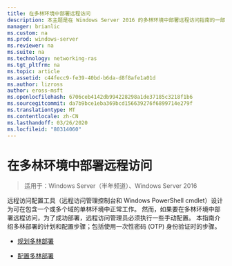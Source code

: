 ```yaml
---
title: 在多林环境中部署远程访问
description: 本主题是在 Windows Server 2016 的多林环境中部署远程访问指南的一部分。
manager: brianlic
ms.custom: na
ms.prod: windows-server
ms.reviewer: na
ms.suite: na
ms.technology: networking-ras
ms.tgt_pltfrm: na
ms.topic: article
ms.assetid: c44fecc9-fe39-40bd-b6da-d8f8afe1a01d
ms.author: lizross
author: eross-msft
ms.openlocfilehash: 6706ceb4142db994228298a1de37185c3218f1b6
ms.sourcegitcommit: da7b9bce1eba369bcd156639276f6899714e279f
ms.translationtype: MT
ms.contentlocale: zh-CN
ms.lasthandoff: 03/26/2020
ms.locfileid: "80314060"
---
```

# <a name="deploy-remote-access-in-a-multi-forest-environment"></a>在多林环境中部署远程访问

>适用于：Windows Server（半年频道）、Windows Server 2016

远程访问配置工具（远程访问管理控制台和 Windows PowerShell cmdlet）设计为可在包含一个或多个域的单林环境中正常工作。 然而，如果要在多林环境中部署远程访问，为了成功部署，远程访问管理员必须执行一些手动配置。 本指南介绍多林部署的计划和配置步骤；包括使用一次性密码 (OTP) 身份验证时的步骤。  
  
-   [规划多林部署](Plan-a-Multi-Forest-Deployment.md)  
  
-   [配置多林部署](Configure-a-Multi-Forest-Deployment.md)  
  


